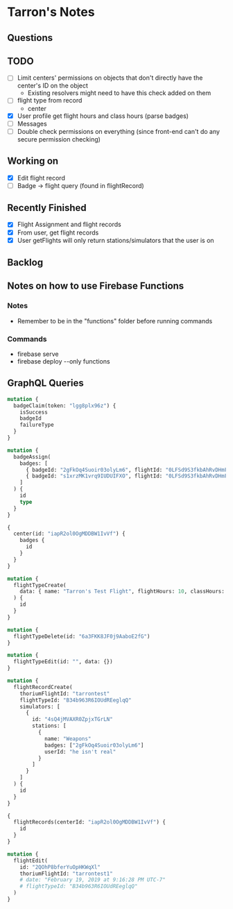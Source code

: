 # Tarron's Notes

## Questions

## TODO

- [ ] Limit centers' permissions on objects that don't directly have the center's ID on the object
  - Existing resolvers might need to have this check added on them
- [ ] flight type from record
  - center
- [X] User profile get flight hours and class hours (parse badges)
- [ ] Messages
- [ ] Double check permissions on everything (since front-end can't do any secure permission checking)

## Working on

- [x] Edit flight record
- [ ] Badge -> flight query (found in flightRecord)

## Recently Finished

- [x] Flight Assignment and flight records
- [x] From user, get flight records
- [x] User getFlights will only return stations/simulators that the user is on

## Backlog

## Notes on how to use Firebase Functions

### Notes

- Remember to be in the "functions" folder before running commands

### Commands

- firebase serve
- firebase deploy --only functions

## GraphQL Queries

```graphql
mutation {
  badgeClaim(token: "lgg8plx96z") {
    isSuccess
    badgeId
    failureType
  }
}

mutation {
  badgeAssign(
    badges: [
      { badgeId: "2gFkOq4Suoir03olyLm6", flightId: "0LFSd9S3fkbAhRvDHmFV" }
      { badgeId: "s1xrzMK1vrq9IUDUIFXO", flightId: "0LFSd9S3fkbAhRvDHmFV" }
    ]
  ) {
    id
    type
  }
}

{
  center(id: "iapR2ol0OgMDDBW1IvVf") {
    badges {
      id
    }
  }
}

mutation {
  flightTypeCreate(
    data: { name: "Tarron's Test Flight", flightHours: 10, classHours: 20 }
  ) {
    id
  }
}

mutation {
  flightTypeDelete(id: "6a3FKK8JF0j9AaboE2fG")
}

mutation {
  flightTypeEdit(id: "", data: {})
}

mutation {
  flightRecordCreate(
    thoriumFlightId: "tarrontest"
    flightTypeId: "B34b963R6IOUdREeglqQ"
    simulators: [
      {
        id: "4sQ4jMVAXR0ZpjxTGrLN"
        stations: [
          {
            name: "Weapons"
            badges: ["2gFkOq4Suoir03olyLm6"]
            userId: "he isn't real"
          }
        ]
      }
    ]
  ) {
    id
  }
}

{
  flightRecords(centerId: "iapR2ol0OgMDDBW1IvVf") {
    id
  }
}

mutation {
  flightEdit(
    id: "2QOhP8bferYuOpHKWqXl"
    thoriumFlightId: "tarrontest1"
    # date: "February 19, 2019 at 9:16:28 PM UTC-7"
    # flightTypeId: "B34b963R6IOUdREeglqQ"
  )
}
```
